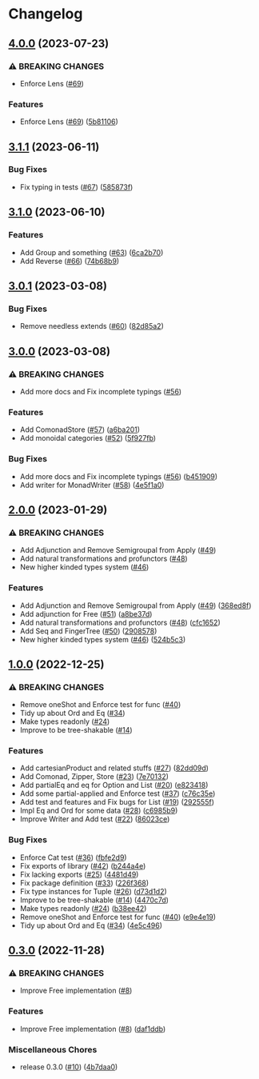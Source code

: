 # Changelog

## [4.0.0](https://github.com/MikuroXina/mini-fn/compare/v3.1.1...v4.0.0) (2023-07-23)


### ⚠ BREAKING CHANGES

* Enforce Lens ([#69](https://github.com/MikuroXina/mini-fn/issues/69))

### Features

* Enforce Lens ([#69](https://github.com/MikuroXina/mini-fn/issues/69)) ([5b81106](https://github.com/MikuroXina/mini-fn/commit/5b811068e2d99814cca12d44145ee3f55e9fb99c))

## [3.1.1](https://github.com/MikuroXina/mini-fn/compare/v3.1.0...v3.1.1) (2023-06-11)


### Bug Fixes

* Fix typing in tests ([#67](https://github.com/MikuroXina/mini-fn/issues/67)) ([585873f](https://github.com/MikuroXina/mini-fn/commit/585873f26b0db7bff764129dd02e239f081c192f))

## [3.1.0](https://github.com/MikuroXina/mini-fn/compare/v3.0.1...v3.1.0) (2023-06-10)


### Features

* Add Group and something ([#63](https://github.com/MikuroXina/mini-fn/issues/63)) ([6ca2b70](https://github.com/MikuroXina/mini-fn/commit/6ca2b70ba8114460ce5857cee9363c0f453f0ef2))
* Add Reverse ([#66](https://github.com/MikuroXina/mini-fn/issues/66)) ([74b68b9](https://github.com/MikuroXina/mini-fn/commit/74b68b92f04504efa9509a12e00896dbfd85a8bf))

## [3.0.1](https://github.com/MikuroXina/mini-fn/compare/v3.0.0...v3.0.1) (2023-03-08)


### Bug Fixes

* Remove needless extends ([#60](https://github.com/MikuroXina/mini-fn/issues/60)) ([82d85a2](https://github.com/MikuroXina/mini-fn/commit/82d85a21adefd875abd7d9a98ab6d2d7f30f75b0))

## [3.0.0](https://github.com/MikuroXina/mini-fn/compare/v2.0.0...v3.0.0) (2023-03-08)


### ⚠ BREAKING CHANGES

* Add more docs and Fix incomplete typings ([#56](https://github.com/MikuroXina/mini-fn/issues/56))

### Features

* Add ComonadStore ([#57](https://github.com/MikuroXina/mini-fn/issues/57)) ([a6ba201](https://github.com/MikuroXina/mini-fn/commit/a6ba20108f35619e4333076c7dd6b57112a86bf1))
* Add monoidal categories ([#52](https://github.com/MikuroXina/mini-fn/issues/52)) ([5f927fb](https://github.com/MikuroXina/mini-fn/commit/5f927fb64942cee390f6590863262cbb95e6908a))


### Bug Fixes

* Add more docs and Fix incomplete typings ([#56](https://github.com/MikuroXina/mini-fn/issues/56)) ([b451909](https://github.com/MikuroXina/mini-fn/commit/b4519094f6fa47725b63cbd82cf8697c837838ee))
* Add writer for MonadWriter ([#58](https://github.com/MikuroXina/mini-fn/issues/58)) ([4e5f1a0](https://github.com/MikuroXina/mini-fn/commit/4e5f1a0fd66eff54a06553e1e86ee308d40de87a))

## [2.0.0](https://github.com/MikuroXina/mini-fn/compare/v1.0.0...v2.0.0) (2023-01-29)


### ⚠ BREAKING CHANGES

* Add Adjunction and Remove Semigroupal from Apply ([#49](https://github.com/MikuroXina/mini-fn/issues/49))
* Add natural transformations and profunctors ([#48](https://github.com/MikuroXina/mini-fn/issues/48))
* New higher kinded types system ([#46](https://github.com/MikuroXina/mini-fn/issues/46))

### Features

* Add Adjunction and Remove Semigroupal from Apply ([#49](https://github.com/MikuroXina/mini-fn/issues/49)) ([368ed8f](https://github.com/MikuroXina/mini-fn/commit/368ed8f213bc3cddd86fde89ff97ce77532b7adb))
* Add adjunction for Free ([#51](https://github.com/MikuroXina/mini-fn/issues/51)) ([a8be37d](https://github.com/MikuroXina/mini-fn/commit/a8be37d3c0bdeb16141a064889bc3bf96f7b4a39))
* Add natural transformations and profunctors ([#48](https://github.com/MikuroXina/mini-fn/issues/48)) ([cfc1652](https://github.com/MikuroXina/mini-fn/commit/cfc1652339bbe26553cfae6bb24a4c4c6299bd08))
* Add Seq and FingerTree ([#50](https://github.com/MikuroXina/mini-fn/issues/50)) ([2908578](https://github.com/MikuroXina/mini-fn/commit/29085786e2ce44029d6c98d39e2436cd95826b6e))
* New higher kinded types system ([#46](https://github.com/MikuroXina/mini-fn/issues/46)) ([524b5c3](https://github.com/MikuroXina/mini-fn/commit/524b5c36a03c5f206809c710d4f1a4a9df02f58e))

## [1.0.0](https://github.com/MikuroXina/mini-fn/compare/v0.3.0...v1.0.0) (2022-12-25)


### ⚠ BREAKING CHANGES

* Remove oneShot and Enforce test for func ([#40](https://github.com/MikuroXina/mini-fn/issues/40))
* Tidy up about Ord and Eq ([#34](https://github.com/MikuroXina/mini-fn/issues/34))
* Make types readonly ([#24](https://github.com/MikuroXina/mini-fn/issues/24))
* Improve to be tree-shakable ([#14](https://github.com/MikuroXina/mini-fn/issues/14))

### Features

* Add cartesianProduct and related stuffs ([#27](https://github.com/MikuroXina/mini-fn/issues/27)) ([82dd09d](https://github.com/MikuroXina/mini-fn/commit/82dd09d51eaac154f8d223cc86436b3318bbcb8a))
* Add Comonad, Zipper, Store ([#23](https://github.com/MikuroXina/mini-fn/issues/23)) ([7e70132](https://github.com/MikuroXina/mini-fn/commit/7e701327d7800e1f3baf6859370ec3abbd76c312))
* Add partialEq and eq for Option and List ([#20](https://github.com/MikuroXina/mini-fn/issues/20)) ([e823418](https://github.com/MikuroXina/mini-fn/commit/e823418ba9b8a009073e5ad16e568d7bd1cd3400))
* Add some partial-applied and Enforce test ([#37](https://github.com/MikuroXina/mini-fn/issues/37)) ([c76c35e](https://github.com/MikuroXina/mini-fn/commit/c76c35ec832b1cbe88f2eed886b13665c20df26a))
* Add test and features and Fix bugs for List ([#19](https://github.com/MikuroXina/mini-fn/issues/19)) ([292555f](https://github.com/MikuroXina/mini-fn/commit/292555fe313efd334b6f2803e078e5d4a25af484))
* Impl Eq and Ord for some data ([#28](https://github.com/MikuroXina/mini-fn/issues/28)) ([c6985b9](https://github.com/MikuroXina/mini-fn/commit/c6985b9a1684f1f1df725ca38da862d314a07935))
* Improve Writer and Add test ([#22](https://github.com/MikuroXina/mini-fn/issues/22)) ([86023ce](https://github.com/MikuroXina/mini-fn/commit/86023ce71b8ac0a23bb3c4ffea66abada8158429))


### Bug Fixes

* Enforce Cat test ([#36](https://github.com/MikuroXina/mini-fn/issues/36)) ([fbfe2d9](https://github.com/MikuroXina/mini-fn/commit/fbfe2d9bf2f4b90825f686d09f1ec7cb002c028c))
* Fix exports of library ([#42](https://github.com/MikuroXina/mini-fn/issues/42)) ([b244a4e](https://github.com/MikuroXina/mini-fn/commit/b244a4ef1485a65ce73570861c3f59dd85061a41))
* Fix lacking exports ([#25](https://github.com/MikuroXina/mini-fn/issues/25)) ([4481d49](https://github.com/MikuroXina/mini-fn/commit/4481d495a31a742d4b23ad05a488c2de138de264))
* Fix package definition ([#33](https://github.com/MikuroXina/mini-fn/issues/33)) ([226f368](https://github.com/MikuroXina/mini-fn/commit/226f3683c9fe41585e6e3004c157019da7244933))
* Fix type instances for Tuple ([#26](https://github.com/MikuroXina/mini-fn/issues/26)) ([d73d1d2](https://github.com/MikuroXina/mini-fn/commit/d73d1d2b12cebe914dabdc548ef9c61bad7cfaac))
* Improve to be tree-shakable ([#14](https://github.com/MikuroXina/mini-fn/issues/14)) ([4470c7d](https://github.com/MikuroXina/mini-fn/commit/4470c7d9de49549712408e98bae456e93f011d05))
* Make types readonly ([#24](https://github.com/MikuroXina/mini-fn/issues/24)) ([b38ee42](https://github.com/MikuroXina/mini-fn/commit/b38ee427e7a8ed375ba4f390fbf0aeed9ba58415))
* Remove oneShot and Enforce test for func ([#40](https://github.com/MikuroXina/mini-fn/issues/40)) ([e9e4e19](https://github.com/MikuroXina/mini-fn/commit/e9e4e19b9b27fa3e45b337dfe22967dcabaf0559))
* Tidy up about Ord and Eq ([#34](https://github.com/MikuroXina/mini-fn/issues/34)) ([4e5c496](https://github.com/MikuroXina/mini-fn/commit/4e5c4966ace85c240287f606133478d7662fd1ec))

## [0.3.0](https://github.com/MikuroXina/mini-fn/compare/v0.2.0...v0.3.0) (2022-11-28)


### ⚠ BREAKING CHANGES

* Improve Free implementation ([#8](https://github.com/MikuroXina/mini-fn/issues/8))

### Features

* Improve Free implementation ([#8](https://github.com/MikuroXina/mini-fn/issues/8)) ([daf1ddb](https://github.com/MikuroXina/mini-fn/commit/daf1ddb974d5c1b7d00b5951ee7955a77525a383))


### Miscellaneous Chores

* release 0.3.0 ([#10](https://github.com/MikuroXina/mini-fn/issues/10)) ([4b7daa0](https://github.com/MikuroXina/mini-fn/commit/4b7daa0d0431091b3bf0ff7dece1c0d6b6652540))
